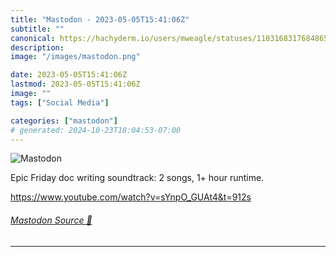 ```yaml
---
title: "Mastodon - 2023-05-05T15:41:06Z"
subtitle: ""
canonical: https://hachyderm.io/users/mweagle/statuses/110316831768486502
description:
image: "/images/mastodon.png"

date: 2023-05-05T15:41:06Z
lastmod: 2023-05-05T15:41:06Z
image: ""
tags: ["Social Media"]

categories: ["mastodon"]
# generated: 2024-10-23T18:04:53-07:00
---
```

![Mastodon](/images/mastodon.png)

<p>Epic Friday doc writing soundtrack: 2 songs, 1+ hour runtime. </p><p><a href="https://www.youtube.com/watch?v=sYnpO_GUAt4&amp;t=912s" target="_blank" rel="nofollow noopener noreferrer" translate="no"><span class="invisible">https://www.</span><span class="ellipsis">youtube.com/watch?v=sYnpO_GUAt</span><span class="invisible">4&amp;t=912s</span></a></p>


###### [Mastodon Source 🐘](https://hachyderm.io/@mweagle/110316831768486502)

___
